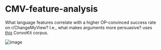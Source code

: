 # CMV-feature-analysis

What language features correlate with a higher OP-convinced success rate on r/ChangeMyView? I.e., what makes arguments more persuasive? uses [this](https://convokit.cornell.edu/documentation/winning.html) ConvoKit corpus. 

![image](https://github.com/user-attachments/assets/bab1d21d-3d57-4760-b3c5-7f30240c3b7d)
